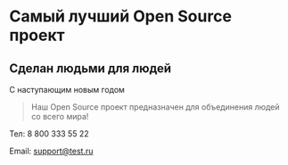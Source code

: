 # Самый лучший Open Source проект

## Сделан людьми для людей

С наступающим новым годом
> Наш Open Source проект предназначен для объединения людей со всего мира!

Тел: 8 800 333 55 22

Email: support@test.ru
